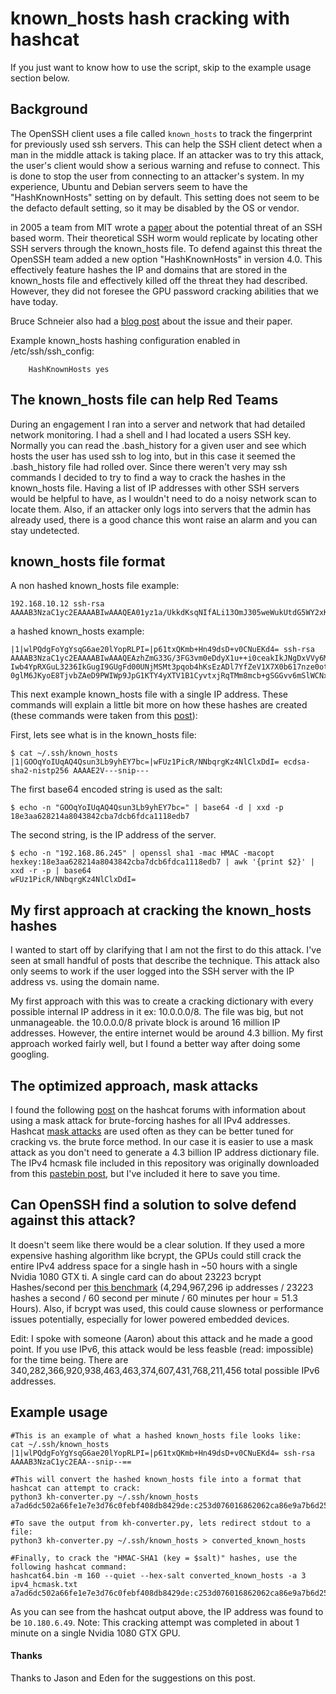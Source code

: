 # known_hosts hash cracking with hashcat

If you just want to know how to use the script, skip to the example usage section below.

## Background

The OpenSSH client uses a file called `known_hosts` to track the fingerprint for previously used ssh servers. This can help the SSH client detect when a man in the middle attack is taking place. If an attacker was to try this attack, the user's client would show a serious warning and refuse to connect. This is done to stop the user from connecting to an attacker's system. In my experience, Ubuntu and Debian servers seem to have the "HashKnownHosts" setting on by default. This setting does not seem to be the defacto default setting, so it may be disabled by the OS or vendor.

in 2005 a team from MIT wrote a [paper](http://nms.csail.mit.edu/projects/ssh/sshworm.pdf) about the potential threat of an SSH based worm. Their theoretical SSH worm would replicate by locating other SSH servers through the known_hosts file. To defend against this threat the OpenSSH team added a new option "HashKnownHosts" in version 4.0. This effectively feature hashes the IP and domains that are stored in the known_hosts file and effectively killed off the threat they had described. However, they did not foresee the GPU password cracking abilities that we have today.

Bruce Schneier also had a [blog post](https://www.schneier.com/blog/archives/2005/05/the_potential_f.html) about the issue and their paper.

Example known_hosts hashing configuration enabled in /etc/ssh/ssh_config:
```shell
    HashKnownHosts yes
```
## The known_hosts file can help Red Teams

During an engagement I ran into a server and network that had detailed network monitoring. I had a shell and I had located a users SSH key. Normally you can read the .bash_history for a given user and see which hosts the user has used ssh to log into, but in this case it seemed the .bash_history file had rolled over. Since there weren't very may ssh commands I decided to try to find a way to crack the hashes in the known_hosts file. Having a list of IP addresses with other SSH servers would be helpful to have, as I wouldn't need to do a noisy network scan to locate them. Also, if an attacker only logs into servers that the admin has already used, there is a good chance this wont raise an alarm and you can stay undetected. 

## known_hosts file format

A non hashed known_hosts file example:
```shell
192.168.10.12 ssh-rsa AAAAB3NzaC1yc2EAAAABIwAAAQEA01yz1a/UkkdKsqNIfALi13OmJ305weWukUtdG5WY2xKBzc3UDqBTVndbpzMEeXl/A/4SAPdc/dUUVNYJWHc8SvcFa2n+NXduq6UPmimJYxX0glHLql9rhX9X6BrpYq93J08tcdPJlS88AF86oL0HRk1l3whN8x7v62UfPSF3/apihx5PQVEYI0rL47wi6gYPRb70CiEn1MCvIJLeyBaIjvhZ+LKsXhNafahGo36Ck7Tf2iqTNuuy56U/ijt0MHg3kOwEecVVbWS3RSASQCfu345BK2a4soeIG1JpfTakz23Cb5T76wBM63uUDvFmmjn+ljZlNafN/AQLwIfYyxQ/pw==
```
a hashed known_hosts example:
```shell
|1|wlPQdgFoYgYsqG6ae20lYopRLPI=|p61txQKmb+Hn49dsD+v0CNuEKd4= ssh-rsa AAAAB3NzaC1yc2EAAAABIwAAAQEAzhZmG33G/3FG3vm0eDdyX1u++i0ceakIkJNgDxVVy6MpodRrpwqXXQj8/OGT
Iwb4YpRXGuL3236IkGugI9GUgFd00UNjMSMt3pqob4hKsEzADl7YfZeV1X7X0b617nze0otdO7TwDMlQ/5KWUwdUoxg50VfpieTzcOpUN/G4J159iKZ41iSF7o4vI+fYisX8y5rJ1BRbt1HO0Gi7w9HZ8tN0B
0glM6JKyoE8TjvbZAeD9PWIWp9JpG1KTY4yXTV1B1CyvtxjRqTMm8mcb+gSGGvv6mSlWCNxJnlXhp91F2GtmgzKsE3FjcMUfkn3c0+P0bKaR8L3GtbyaXJmtDX4xQ==
```
This next example known_hosts file with a single IP address. These commands will explain a little bit more on how these hashes are created (these commands were taken from this [post](https://security.stackexchange.com/questions/56268/ssh-benefits-of-using-hashed-known-hosts)):

First, lets see what is in the known_hosts file:
```shell
$ cat ~/.ssh/known_hosts
|1|GOOqYoIUqAQ4Qsun3Lb9yhEY7bc=|wFUz1PicR/NNbqrgKz4NlClxDdI= ecdsa-sha2-nistp256 AAAAE2V---snip---
```

The first base64 encoded string is used as the salt:
```shell
$ echo -n "GOOqYoIUqAQ4Qsun3Lb9yhEY7bc=" | base64 -d | xxd -p
18e3aa628214a8043842cba7dcb6fdca1118edb7
```

The second string, is the IP address of the server. 
```shell
$ echo -n "192.168.86.245" | openssl sha1 -mac HMAC -macopt hexkey:18e3aa628214a8043842cba7dcb6fdca1118edb7 | awk '{print $2}' | xxd -r -p | base64
wFUz1PicR/NNbqrgKz4NlClxDdI=
```

## My first approach at cracking the known_hosts hashes

I wanted to start off by clarifying that I am not the first to do this attack. I've seen at small handful of posts that describe the technique. This attack also only seems to work if the user logged into the SSH server with the IP address vs. using the domain name.

My first approach with this was to create a cracking dictionary with every possible internal IP address in it ex: 10.0.0.0/8. The file was big, but not unmanageable. the 10.0.0.0/8 private block is around 16 million IP addresses. However, the entire internet would be around 4.3 billion. My first approach worked fairly well, but I found a better way after doing some googling. 

## The optimized approach, mask attacks

I found the following [post](https://hashcat.net/forum/archive/index.php?thread-4762.html) on the hashcat forums with information about using a mask attack for brute-forcing hashes for all IPv4 addresses. Hashcat [mask attacks](https://hashcat.net/wiki/doku.php?id=mask_attack) are used often as they can be better tuned for cracking vs. the brute force method. In our case it is easier to use a mask attack as you don't need to generate a 4.3 billion IP address dictionary file. The IPv4 hcmask file included in this repository was originally downloaded from this [pastebin post](https://pastebin.com/4HQ6C8gG), but I've included it here to save you time. 

## Can OpenSSH find a solution to solve defend against this attack?

It doesn't seem like there would be a clear solution. If they used a more expensive hashing algorithm like bcrypt, the GPUs could still crack the entire IPv4 address space for a single hash in ~50 hours with a single Nvidia 1080 GTX ti. A single card can do about 23223 bcrypt Hashes/second per [this benchmark](https://gist.github.com/epixoip/ace60d09981be09544fdd35005051505) (4,294,967,296 ip addresses / 23223 hashes a second / 60 second per minute / 60 minutes per hour = 51.3 Hours). Also, if bcrypt was used, this could cause slowness or performance issues potentially, especially for lower powered embedded devices.

Edit: I spoke with someone (Aaron) about this attack and he made a good point. If you use IPv6, this attack would be less feasble (read: impossible) for the time being. There are 340,282,366,920,938,463,463,374,607,431,768,211,456 total possible IPv6 addresses.

## Example usage

```shell
#This is an example of what a hashed known_hosts file looks like:
cat ~/.ssh/known_hosts
|1|wlPQdgFoYgYsqG6ae20lYopRLPI=|p61txQKmb+Hn49dsD+v0CNuEKd4= ssh-rsa AAAAB3NzaC1yc2EAA--snip--==

#This will convert the hashed known_hosts file into a format that hashcat can attempt to crack:
python3 kh-converter.py ~/.ssh/known_hosts
a7ad6dc502a66fe1e7e3d76c0febf408db8429de:c253d076016862062ca86e9a7b6d25628a512cf2

#To save the output from kh-converter.py, lets redirect stdout to a file:
python3 kh-converter.py ~/.ssh/known_hosts > converted_known_hosts

#Finally, to crack the "HMAC-SHA1 (key = $salt)" hashes, use the following hashcat command:
hashcat64.bin -m 160 --quiet --hex-salt converted_known_hosts -a 3 ipv4_hcmask.txt 
a7ad6dc502a66fe1e7e3d76c0febf408db8429de:c253d076016862062ca86e9a7b6d25628a512cf2:10.180.6.49
```
As you can see from the hashcat output above, the IP address was found to be `10.180.6.49`. Note: This cracking attempt was completed in about 1 minute on a single Nvidia 1080 GTX GPU.

#### Thanks
Thanks to Jason and Eden for the suggestions on this post.
